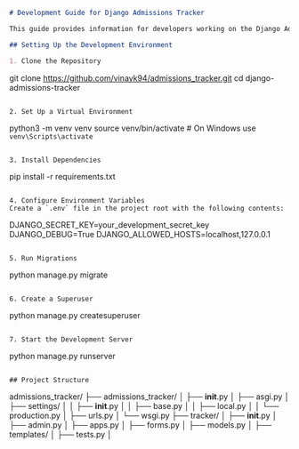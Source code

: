 
```markdown
# Development Guide for Django Admissions Tracker

This guide provides information for developers working on the Django Admissions Tracker project.

## Setting Up the Development Environment

1. Clone the Repository
   ```
   git clone https://github.com/vinayk94/admissions_tracker.git
   cd django-admissions-tracker
   ```

2. Set Up a Virtual Environment
   ```
   python3 -m venv venv
   source venv/bin/activate  # On Windows use `venv\Scripts\activate`
   ```

3. Install Dependencies
   ```
   pip install -r requirements.txt
   ```

4. Configure Environment Variables
   Create a `.env` file in the project root with the following contents:
   ```
   DJANGO_SECRET_KEY=your_development_secret_key
   DJANGO_DEBUG=True
   DJANGO_ALLOWED_HOSTS=localhost,127.0.0.1
   ```

5. Run Migrations
   ```
   python manage.py migrate
   ```

6. Create a Superuser
   ```
   python manage.py createsuperuser
   ```

7. Start the Development Server
   ```
   python manage.py runserver
   ```

## Project Structure

```
admissions_tracker/
├── admissions_tracker/
│   ├── __init__.py
│   ├── asgi.py
│   ├── settings/
│   │   ├── __init__.py
│   │   ├── base.py
│   │   ├── local.py
│   │   └── production.py
│   ├── urls.py
│   └── wsgi.py
├── tracker/
│   ├── __init__.py
│   ├── admin.py
│   ├── apps.py
│   ├── forms.py
│   ├── models.py
│   ├── templates/
│   ├── tests.py
│
```